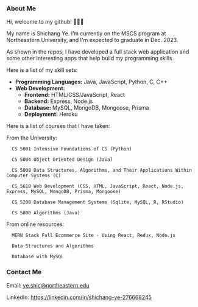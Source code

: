 ### About Me
Hi, welcome to my github! 👋👋👋

My name is Shichang Ye. I’m currently on the MSCS program at Northeastern University, and I'm expected to graduate in Dec. 2023.

As shown in the repos, I have developed a full stack web application and some other interesting apps that help build my programming skills.

Here is a list of my skill sets:

*  **Programming Languages:** Java, JavaScript, Python, C, C++
*  **Web Development:**
    * **Frontend:** HTML/CSS/JavaScript, React
    * **Backend:** Express, Node.js
    * **Database:** MySQL, MongoDB, Mongoose, Prisma
    * **Deployment:** Heroku


Here is a list of courses that I have taken:

From the University:

      CS 5001 Intensive Foundations of CS (Python)
      
      CS 5004 Object Oriented Design (Java)
      
      CS 5008 Data Structures, Algorithms, and Their Applications Within Computer Systems (C)
      
      CS 5610 Web Development (CSS, HTML, JavaScript, React, Node.js, Express, MySQL, MongoDB, Prisma, Mongoose)
      
      CS 5200 Database Management Systems (Sqlite, MySQL, R, RStudio)
      
      CS 5800 Algorithms (Java)

From online resources:

      MERN Stack Full Ecommerce Site - Using React, Redux, Node.js
      
      Data Structures and Algorithms
      
      Database with MySQL


### Contact Me
Email: ye.shic@northeastern.edu

LinkedIn: https://linkedin.com/in/shichang-ye-276668245
